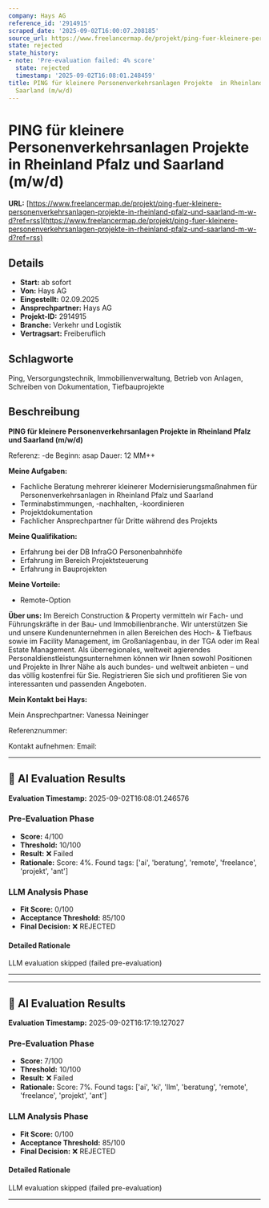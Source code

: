 ```yaml
---
company: Hays AG
reference_id: '2914915'
scraped_date: '2025-09-02T16:00:07.208185'
source_url: https://www.freelancermap.de/projekt/ping-fuer-kleinere-personenverkehrsanlagen-projekte-in-rheinland-pfalz-und-saarland-m-w-d?ref=rss
state: rejected
state_history:
- note: 'Pre-evaluation failed: 4% score'
  state: rejected
  timestamp: '2025-09-02T16:08:01.248459'
title: PING für kleinere Personenverkehrsanlagen Projekte  in Rheinland Pfalz und
  Saarland (m/w/d)
---
```



# PING für kleinere Personenverkehrsanlagen Projekte  in Rheinland Pfalz und Saarland (m/w/d)
**URL:** [https://www.freelancermap.de/projekt/ping-fuer-kleinere-personenverkehrsanlagen-projekte-in-rheinland-pfalz-und-saarland-m-w-d?ref=rss](https://www.freelancermap.de/projekt/ping-fuer-kleinere-personenverkehrsanlagen-projekte-in-rheinland-pfalz-und-saarland-m-w-d?ref=rss)
## Details
- **Start:** ab sofort
- **Von:** Hays AG
- **Eingestellt:** 02.09.2025
- **Ansprechpartner:** Hays AG
- **Projekt-ID:** 2914915
- **Branche:** Verkehr und Logistik
- **Vertragsart:** Freiberuflich

## Schlagworte
Ping, Versorgungstechnik, Immobilienverwaltung, Betrieb von Anlagen, Schreiben von Dokumentation, Tiefbauprojekte

## Beschreibung
**PING für kleinere Personenverkehrsanlagen Projekte in Rheinland Pfalz und Saarland (m/w/d)**

Referenz: -de
Beginn: asap
Dauer: 12 MM++

**Meine Aufgaben:**

- Fachliche Beratung mehrerer kleinerer Modernisierungsmaßnahmen für Personenverkehrsanlagen in Rheinland Pfalz und Saarland
- Terminabstimmungen, -nachhalten, -koordinieren
- Projektdokumentation
- Fachlicher Ansprechpartner für Dritte während des Projekts

**Meine Qualifikation:**

- Erfahrung bei der DB InfraGO Personenbahnhöfe
- Erfahrung im Bereich Projektsteuerung
- Erfahrung in Bauprojekten

**Meine Vorteile:**

- Remote-Option

**Über uns:**
Im Bereich Construction & Property vermitteln wir Fach- und Führungskräfte in der Bau- und Immobilienbranche. Wir unterstützen Sie und unsere Kundenunternehmen in allen Bereichen des Hoch- & Tiefbaus sowie im Facility Management, im Großanlagenbau, in der TGA oder im Real Estate Management. Als überregionales, weltweit agierendes Personaldienstleistungsunternehmen können wir Ihnen sowohl Positionen und Projekte in Ihrer Nähe als auch bundes- und weltweit anbieten – und das völlig kostenfrei für Sie. Registrieren Sie sich und profitieren Sie von interessanten und passenden Angeboten.

**Mein Kontakt bei Hays:**

Mein Ansprechpartner:
Vanessa Neininger

Referenznummer:

Kontakt aufnehmen:
Email:

---

## 🤖 AI Evaluation Results

**Evaluation Timestamp:** 2025-09-02T16:08:01.246576

### Pre-Evaluation Phase
- **Score:** 4/100
- **Threshold:** 10/100
- **Result:** ❌ Failed
- **Rationale:** Score: 4%. Found tags: ['ai', 'beratung', 'remote', 'freelance', 'projekt', 'ant']

### LLM Analysis Phase
- **Fit Score:** 0/100
- **Acceptance Threshold:** 85/100
- **Final Decision:** ❌ REJECTED

#### Detailed Rationale
LLM evaluation skipped (failed pre-evaluation)

---


---

## 🤖 AI Evaluation Results

**Evaluation Timestamp:** 2025-09-02T16:17:19.127027

### Pre-Evaluation Phase
- **Score:** 7/100
- **Threshold:** 10/100
- **Result:** ❌ Failed
- **Rationale:** Score: 7%. Found tags: ['ai', 'ki', 'llm', 'beratung', 'remote', 'freelance', 'projekt', 'ant']

### LLM Analysis Phase
- **Fit Score:** 0/100
- **Acceptance Threshold:** 85/100
- **Final Decision:** ❌ REJECTED

#### Detailed Rationale
LLM evaluation skipped (failed pre-evaluation)

---
